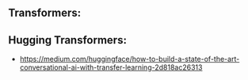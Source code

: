 
## Transformers:



## Hugging Transformers:

- https://medium.com/huggingface/how-to-build-a-state-of-the-art-conversational-ai-with-transfer-learning-2d818ac26313
